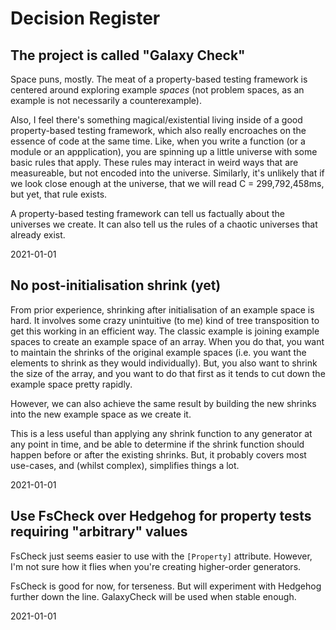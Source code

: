 # Decision Register

## The project is called "Galaxy Check"

Space puns, mostly. The meat of a property-based testing framework is centered around exploring example _spaces_ (not problem spaces, as an example is not necessarily a counterexample).

Also, I feel there's something magical/existential living inside of a good property-based testing framework, which also really encroaches on the essence of code at the same time. Like, when you write a function (or a module or an appplication), you are spinning up a little universe with some basic rules that apply. These rules may interact in weird ways that are measureable, but not encoded into the universe. Similarly, it's unlikely that if we look close enough at the universe, that we will read C = 299,792,458ms, but yet, that rule exists.

A property-based testing framework can tell us factually about the universes we create. It can also tell us the rules of a chaotic universes that already exist.

2021-01-01

## No post-initialisation shrink (yet)

From prior experience, shrinking after initialisation of an example space is hard. It involves some crazy unintuitive (to me) kind of tree transposition to get this working in an efficient way. The classic example is joining example spaces to create an example space of an array. When you do that, you want to maintain the shrinks of the original example spaces (i.e. you want the elements to shrink as they would individually). But, you also want to shrink the size of the array, and you want to do that first as it tends to cut down the example space pretty rapidly.

However, we can also achieve the same result by building the new shrinks into the new example space as we create it.

This is a less useful than applying any shrink function to any generator at any point in time, and be able to determine if the shrink function should happen before or after the existing shrinks. But, it probably covers most use-cases, and (whilst complex), simplifies things a lot.

2021-01-01

## Use FsCheck over Hedgehog for property tests requiring "arbitrary" values

FsCheck just seems easier to use with the `[Property]` attribute. However, I'm not sure how it flies when you're creating higher-order generators.

FsCheck is good for now, for terseness. But will experiment with Hedgehog further down the line. GalaxyCheck will be used when stable enough.

2021-01-01